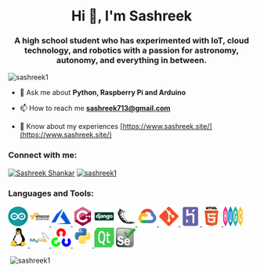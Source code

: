 <h1 align="center">Hi 👋, I'm Sashreek</h1>
<h3 align="center">A high school student who has experimented with IoT, cloud technology, and robotics with a passion for astronomy, autonomy, and everything in between.</h3>

<p align="left"> <img src="https://komarev.com/ghpvc/?username=sashreek1&label=Profile%20views&color=0e75b6&style=flat" alt="sashreek1" /> </p>

- 💬 Ask me about **Python, Raspberry Pi and Arduino**

- 📫 How to reach me **sashreek713@gmail.com**

- 📄 Know about my experiences [https://www.sashreek.site/](https://www.sashreek.site/)

<h3 align="left">Connect with me:</h3>
<p align="left">
<a href="https://linkedin.com/in/sashreek-shankar-b504041aa" target="blank"><img align="center" src="https://cdn.jsdelivr.net/npm/simple-icons@3.0.1/icons/linkedin.svg" alt="Sashreek Shankar" height="30" width="40" /></a>
<a href="https://instagram.com/sashreek1" target="blank"><img align="center" src="https://cdn.jsdelivr.net/npm/simple-icons@3.0.1/icons/instagram.svg" alt="sashreek1" height="30" width="40" /></a>
</p>

<h3 align="left">Languages and Tools:</h3>
<p align="left"> <a href="https://www.arduino.cc/" target="_blank"> <img src="https://github.com/sashreek1/sashreek1/blob/main/logos/arduino-1.svg" alt="arduino" width="40" height="40"/></a> 
<a href="https://aws.amazon.com" target="_blank"> <img src="https://github.com/sashreek1/sashreek1/blob/main/logos/amazonwebservices-original-wordmark.svg" alt="aws" width="40" height="40"/> </a> 
<a href="https://azure.microsoft.com/en-in/" target="_blank"> <img src="https://github.com/sashreek1/sashreek1/blob/main/logos/microsoft_azure-icon.svg" alt="azure" width="40" height="40"/> </a> 
<a href="https://www.w3schools.com/cpp/" target="_blank"> <img src="https://github.com/sashreek1/sashreek1/blob/main/logos/cplusplus-original.svg" alt="cplusplus" width="40" height="40"/></a> 
<a href="https://www.djangoproject.com/" target="_blank"> <img src="https://github.com/sashreek1/sashreek1/blob/main/logos/django-original.svg" alt="django" width="40" height="40"/></a> 
<a href="https://flask.palletsprojects.com/" target="_blank"> <img src="https://github.com/sashreek1/sashreek1/blob/main/logos/flask-original.svg" alt="flask" width="40" height="40"/> 
</a> <a href="https://cloud.google.com" target="_blank"> <img src="https://github.com/sashreek1/sashreek1/blob/main/logos/googlecloud-original.svg" alt="gcp" width="40" height="40"/> </a> 
<a href="https://git-scm.com/" target="_blank"> <img src="https://github.com/sashreek1/sashreek1/blob/main/logos/git-original.svg" alt="git" width="40" height="40"/> </a> 
<a href="https://heroku.com" target="_blank"> <img src="https://github.com/sashreek1/sashreek1/blob/main/logos/heroku-plain.svg" alt="heroku" width="40" height="40"/> </a> 
<a href="https://www.w3.org/html/" target="_blank"> <img src="https://github.com/sashreek1/sashreek1/blob/main/logos/html5-original-wordmark.svg" alt="html5" width="40" height="40"/> </a> 
<a href="https://gohugo.io/" target="_blank"> <img src="https://github.com/sashreek1/sashreek1/blob/main/logos/logos-hugo.svg" alt="hugo" width="40" height="40"/> </a> 
<a href="https://www.linux.org/" target="_blank"> <img src="https://github.com/sashreek1/sashreek1/blob/main/logos/linux-original.svg" alt="linux" width="40" height="40"/> </a> 
<a href="https://www.mysql.com/" target="_blank"> <img src="https://github.com/sashreek1/sashreek1/blob/main/logos/mysql-original-wordmark.svg" alt="mysql" width="40" height="40"/> </a> 
<a href="https://opencv.org/" target="_blank"> <img src="https://github.com/sashreek1/sashreek1/blob/main/logos/opencv-icon.svg" alt="opencv" width="40" height="40"/> </a> 
<a href="https://www.python.org" target="_blank"> <img src="https://github.com/sashreek1/sashreek1/blob/main/logos/python-original.svg" alt="python" width="40" height="40"/> </a> 
<a href="https://www.qt.io/" target="_blank"> <img src="https://github.com/sashreek1/sashreek1/blob/main/logos/Qt_logo_2016.svg" alt="qt" width="40" height="40"/></a> 
<a href="https://www.selenium.dev" target="_blank"> <img src="https://github.com/sashreek1/sashreek1/blob/main/logos/selenium-logo.svg" alt="selenium" width="40" height="40"/> </a> </p>

<p>&nbsp;<img align="center" src="https://github-readme-stats.vercel.app/api?username=sashreek1&show_icons=true&locale=en" alt="sashreek1" /></p>

